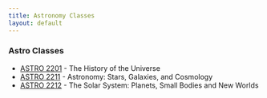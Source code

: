 ```yaml
---
title: Astronomy Classes
layout: default
---
```

<link rel="stylesheet" href="/main.css">

### Astro Classes
- [ASTRO 2201](/classes/astro/ASTRO2201.html) - The History of the Universe
- [ASTRO 2211](/classes/astro/ASTRO2211.html) - Astronomy: Stars, Galaxies, and Cosmology
- [ASTRO 2212](/classes/astro/ASTRO2212.html) - The Solar System: Planets, Small Bodies and New Worlds

